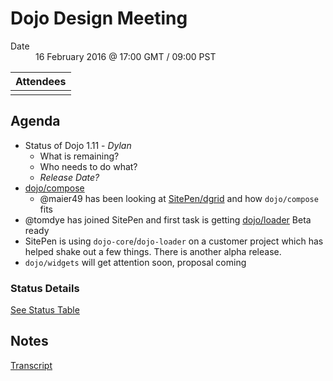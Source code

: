 # Dojo Design Meeting

<dl>
    <dt>Date</dt>
    <dd>16 February 2016 @ 17:00 GMT / 09:00 PST</dd>
</dl>

|Attendees|
|---------|
||

## Agenda

* Status of Dojo 1.11 - *Dylan*
  * What is remaining?
  * Who needs to do what?
  * *Release Date?*
* [dojo/compose](https://github.com/dojo/compose)
  * @maier49 has been looking at [SitePen/dgrid](https://github.com/SitePen/dgrid) and how `dojo/compose` fits
* @tomdye has joined SitePen and first task is getting [dojo/loader](http://github.com/dojo/loader) Beta ready
* SitePen is using `dojo-core`/`dojo-loader` on a customer project which has helped shake out a few things.  There is another alpha release.
* `dojo/widgets` will get attention soon, proposal coming

### Status Details

[See Status Table](https://github.com/dojo/meta#status)

## Notes

[Transcript](https://botbot.me/freenode/dojo-meeting/2016-02-16/)
